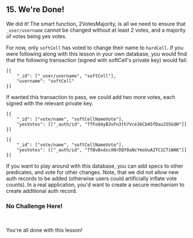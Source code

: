 ## 15. We're Done!

We did it! The smart function, 2VotesMajority, is all we need to ensure that `_user/username` cannot be changed without at least 2 votes, and a majority of votes being yes votes. 

For now, only `softCell` has voted to change their name to `hardCell`. If you were following along with this lesson in your own database, you would find that the following transaction (signed with softCell's private key) would fail:

```
[{
    "_id": ["_user/username", "softCell"],
    "username": "softCell"
}]
```

If wanted this transaction to pass, we could add two more votes, each signed with the relevant private key.
```
[{
    "_id": ["vote/name", "softCellNameVote"],
    "yesVotes": [["_auth/id", "TfFoQ4yB3vFn3th7Vce36Cb45fDau255GdH"]]
}]
```

```
[{
    "_id": ["vote/name", "softCellNameVote"],
    "yesVotes": [["_auth/id", "TfBvBxdxcXNrDQY8aNcYmoUuA2TC1CTiWAK"]]
}]
```

If you want to play around with this database, you can add specs to other predicates, and vote for other changes. Note, that we did not allow new auth records to be added (otherwise users could artificially inflate vote counts). In a real application, you'd want to create a secure mechanism to create additional auth record. 

<div class="challenge">
<h3>No Challenge Here!</h3>
<br/>
<p>You're all done with this lesson!</p>
</div>
<br/>
<br/>
